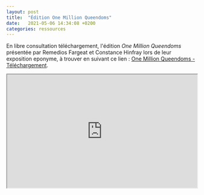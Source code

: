 ```yaml
---
layout: post
title:  "Édition One Million Queendoms"
date:   2021-05-06 14:34:08 +0200
categories: ressources
---
```

En libre consultation téléchargement, l'édition *One Million Queendoms* présentée par Remedios Fargeat et Constance Hinfray lors de leur exposition eponyme, à trouver en suivant ce lien : <a href="http://laguerriere.net/imgs/onemillionqueendoms_editionnumerique.pdf">One Million Queendoms - Téléchargement</a>.

<iframe src="http://laguerriere.net/imgs/onemillionqueendoms_editionnumerique.pdf" height="300" width="100%"></iframe>

